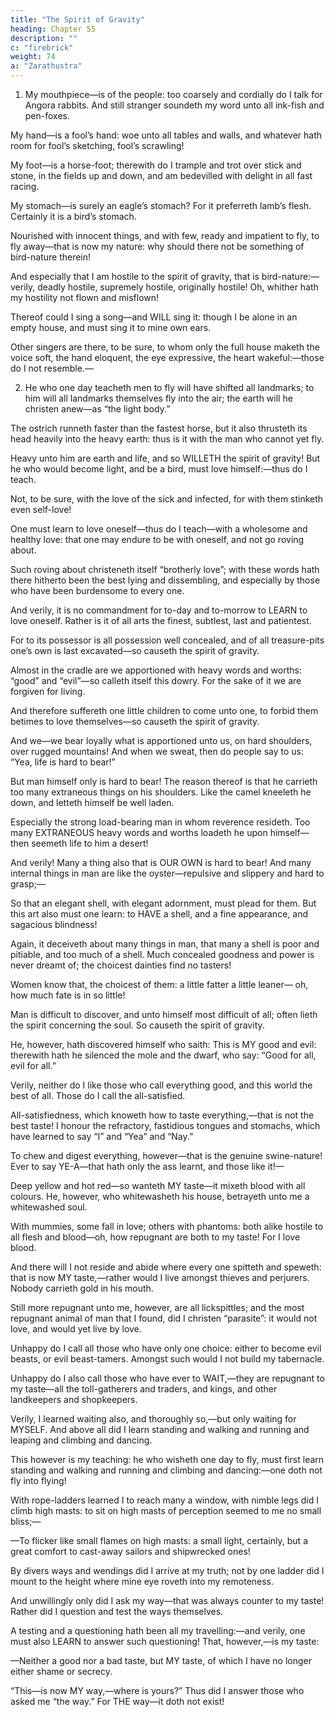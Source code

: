 ```yaml
---
title: "The Spirit of Gravity"
heading: Chapter 55
description: ""
c: "firebrick"
weight: 74
a: "Zarathustra"
---
```



1. My mouthpiece—is of the people: too coarsely and cordially do I talk for Angora rabbits. And still stranger soundeth my word unto all ink-fish and pen-foxes.

My hand—is a fool’s hand: woe unto all tables and walls, and whatever hath room for fool’s sketching, fool’s scrawling!

My foot—is a horse-foot; therewith do I trample and trot over stick and stone, in the fields up and down, and am bedevilled with delight in all fast racing.

My stomach—is surely an eagle’s stomach? For it preferreth lamb’s flesh. Certainly it is a bird’s stomach.

Nourished with innocent things, and with few, ready and impatient to fly, to fly away—that is now my nature: why should there not be something of bird-nature therein!

And especially that I am hostile to the spirit of gravity, that is bird-nature:—verily, deadly hostile, supremely hostile, originally hostile! Oh, whither hath my hostility not flown and misflown!

Thereof could I sing a song—and WILL sing it: though I be alone in an empty house, and must sing it to mine own ears.

Other singers are there, to be sure, to whom only the full house maketh the voice soft, the hand eloquent, the eye expressive, the heart wakeful:—those do I not resemble.—


2. He who one day teacheth men to fly will have shifted all landmarks; to him will all landmarks themselves fly into the air; the earth will he christen anew—as “the light body.”

The ostrich runneth faster than the fastest horse, but it also thrusteth its head heavily into the heavy earth: thus is it with the man who cannot yet fly.

Heavy unto him are earth and life, and so WILLETH the spirit of gravity! But he who would become light, and be a bird, must love himself:—thus do I teach.

Not, to be sure, with the love of the sick and infected, for with them stinketh even self-love!

One must learn to love oneself—thus do I teach—with a wholesome and healthy love: that one may endure to be with oneself, and not go roving about.

Such roving about christeneth itself “brotherly love”; with these words hath there hitherto been the best lying and dissembling, and especially by those who have been burdensome to every one.

And verily, it is no commandment for to-day and to-morrow to LEARN to love oneself. Rather is it of all arts the finest, subtlest, last and patientest.

For to its possessor is all possession well concealed, and of all treasure-pits one’s own is last excavated—so causeth the spirit of gravity.

Almost in the cradle are we apportioned with heavy words and worths: “good” and “evil”—so calleth itself this dowry. For the sake of it we are forgiven for living.

And therefore suffereth one little children to come unto one, to forbid them betimes to love themselves—so causeth the spirit of gravity.

And we—we bear loyally what is apportioned unto us, on hard shoulders, over rugged mountains! And when we sweat, then do people say to us: “Yea, life is hard to bear!”

But man himself only is hard to bear! The reason thereof is that he carrieth too many extraneous things on his shoulders. Like the camel kneeleth he down, and letteth himself be well laden.

Especially the strong load-bearing man in whom reverence resideth. Too many EXTRANEOUS heavy words and worths loadeth he upon himself—then seemeth life to him a desert!

And verily! Many a thing also that is OUR OWN is hard to bear! And many internal things in man are like the oyster—repulsive and slippery and hard to grasp;—

So that an elegant shell, with elegant adornment, must plead for them. But this art also must one learn: to HAVE a shell, and a fine appearance, and sagacious blindness!

Again, it deceiveth about many things in man, that many a shell is poor and pitiable, and too much of a shell. Much concealed goodness and power is never dreamt of; the choicest dainties find no tasters!

Women know that, the choicest of them: a little fatter a little leaner— oh, how much fate is in so little!

Man is difficult to discover, and unto himself most difficult of all; often lieth the spirit concerning the soul. So causeth the spirit of gravity.

He, however, hath discovered himself who saith: This is MY good and evil: therewith hath he silenced the mole and the dwarf, who say: “Good for all, evil for all.”

Verily, neither do I like those who call everything good, and this world the best of all. Those do I call the all-satisfied.

All-satisfiedness, which knoweth how to taste everything,—that is not the best taste! I honour the refractory, fastidious tongues and stomachs, which have learned to say “I” and “Yea” and “Nay.”

To chew and digest everything, however—that is the genuine swine-nature! Ever to say YE-A—that hath only the ass learnt, and those like it!—

Deep yellow and hot red—so wanteth MY taste—it mixeth blood with all colours. He, however, who whitewasheth his house, betrayeth unto me a whitewashed soul.

With mummies, some fall in love; others with phantoms: both alike hostile to all flesh and blood—oh, how repugnant are both to my taste! For I love blood.

And there will I not reside and abide where every one spitteth and speweth: that is now MY taste,—rather would I live amongst thieves and perjurers. Nobody carrieth gold in his mouth.

Still more repugnant unto me, however, are all lickspittles; and the most repugnant animal of man that I found, did I christen “parasite”: it would not love, and would yet live by love.

Unhappy do I call all those who have only one choice: either to become evil beasts, or evil beast-tamers. Amongst such would I not build my tabernacle.

Unhappy do I also call those who have ever to WAIT,—they are repugnant to my taste—all the toll-gatherers and traders, and kings, and other landkeepers and shopkeepers.

Verily, I learned waiting also, and thoroughly so,—but only waiting for MYSELF. And above all did I learn standing and walking and running and leaping and climbing and dancing.

This however is my teaching: he who wisheth one day to fly, must first learn standing and walking and running and climbing and dancing:—one doth not fly into flying!

With rope-ladders learned I to reach many a window, with nimble legs did I climb high masts: to sit on high masts of perception seemed to me no small bliss;—

—To flicker like small flames on high masts: a small light, certainly, but a great comfort to cast-away sailors and shipwrecked ones!

By divers ways and wendings did I arrive at my truth; not by one ladder did I mount to the height where mine eye roveth into my remoteness.

And unwillingly only did I ask my way—that was always counter to my taste! Rather did I question and test the ways themselves.

A testing and a questioning hath been all my travelling:—and verily, one must also LEARN to answer such questioning! That, however,—is my taste:

—Neither a good nor a bad taste, but MY taste, of which I have no longer either shame or secrecy.

“This—is now MY way,—where is yours?” Thus did I answer those who asked me “the way.” For THE way—it doth not exist!


